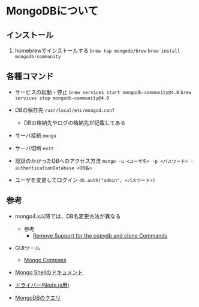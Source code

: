 # MongoDBについて

## インストール

1. homebrewでインストールする
   `brew tap mongodb/brew`
   `brew install mongodb-community`

## 各種コマンド

- サービスの起動・停止
  `brew services start mongodb-community@4.0`
  `brew services stop mongodb-community@4.0`

- DBの保存先
  `/usr/local/etc/mongod.conf`
  - DBの格納先やログの格納先が記載してある
  
- サーバ接続
  `mongo`
- サーバ切断
  `exit`

- 認証のかかったDBへのアクセス方法
  `mongo -u <ユーザ名> -p <パスワード> -authenticationDatabase <DB名>`

- ユーザを変更してログイン
  `db.auth("admin", <パスワード>)`

## 参考
- mongo4.x以降では、DB名変更方法が異なる
  - 参考
    - [Remove Support for the copydb and clone Commands
](https://docs.mongodb.com/manual/release-notes/4.2-compatibility/#remove-support-for-the-copydb-and-clone-commands)

- GUIツール
  - [Mongo Compass](https://dev.classmethod.jp/articles/introducing-mongodb-compass/)

- [Mongo Shellのドキュメント](https://docs.mongodb.com/manual/mongo/)
- [ドライバー(Node.js用)](https://docs.mongodb.com/drivers/node/quick-start)
- [MongoDBのクエリ](https://docs.mongodb.com/manual/reference/operator/query/)